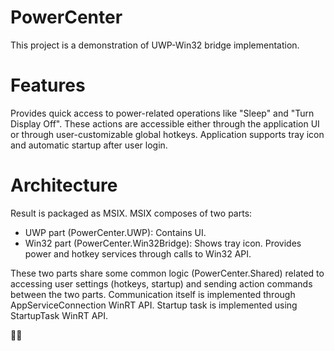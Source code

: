 # PowerCenter
This project is a demonstration of UWP-Win32 bridge implementation.

# Features
Provides quick access to power-related operations like "Sleep" and "Turn Display Off".
These actions are accessible either through the application UI or through user-customizable global hotkeys.
Application supports tray icon and automatic startup after user login.

# Architecture
Result is packaged as MSIX. MSIX composes of two parts:<br />
- UWP part (PowerCenter.UWP): Contains UI.<br />
- Win32 part (PowerCenter.Win32Bridge): Shows tray icon. Provides power and hotkey services through calls to Win32 API.<br />

These two parts share some common logic (PowerCenter.Shared) related to accessing user settings (hotkeys, startup) 
and sending action commands between the two parts.
Communication itself is implemented through AppServiceConnection WinRT API.
Startup task is implemented using StartupTask WinRT API.

🐱‍🏍

